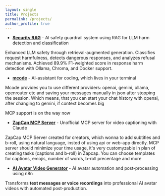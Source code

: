 ```yaml
---
layout: single
title: Projects
permalink: /projects/
author_profile: true
---
```

- **[Security RAG](security_rag.md)** - AI safety guardrail system using RAG for LLM harm detection and classification

Enhanced LLM safety through retrieval-augmented generation. Classifies request harmfulness, detects dangerous responses, and analyzes refusal mechanisms. Achieved 89.9% F1-weighted score in response harm detection with Ollama, Chroma, and Docker support.

- **[mcode](mcode.md)** - AI-assistant for coding, which lives in your terminal

Mcode provides you to use different providers: openai, gemini, ollama, openrouter etc and saving your messages manually in json after stopping the session. Which means, that you can start your chat history with openai, after changing to gemini, if context becomes big

MCP support is on the way now


- **[ZapCap MCP Server](zap_cap_mcp.md)** - Unofficial MCP server for video captioning with Claude

ZapCap MCP Server created for creators, which wonna to add subtitles and b-roll, using natural language, insted of using api or web-app directly.
MCP server should minimize your time usage, it's very customyzable in plan of creating tasks (captions and b-roll) in Zapcap. You can choose templates for captions, emojis, number of words, b-roll precentage and more

- **[AI Avatar Video Generator](ai_avatar_gen.md)** - AI avatar automation and post-processing using n8n

Transforms **text messages or voice recordings** into professional AI avatar videos with automated post-production.